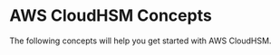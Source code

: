 # AWS CloudHSM Concepts<a name="concepts"></a>

The following concepts will help you get started with AWS CloudHSM\.


